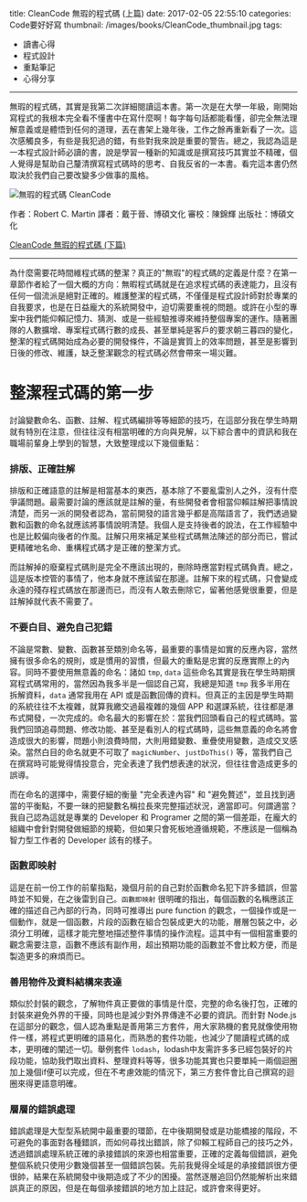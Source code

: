 title: CleanCode 無瑕的程式碼 (上篇)
date: 2017-02-05 22:55:10
categories: Code要好好寫
thumbnail: /images/books/CleanCode_thumbnail.jpg
tags:
- 讀書心得
- 程式設計
- 重點筆記
- 心得分享
---

無瑕的程式碼，其實是我第二次詳細閱讀這本書。第一次是在大學一年級，剛開始寫程式的我根本完全看不懂書中在寫什麼啊！每字每句話都能看懂，卻完全無法理解意義或是體悟到任何的道理，丟在書架上幾年後，工作之餘再重新看了一次。這次感觸良多，有些是我犯過的錯，有些對我來說是重要的警告。總之，我認為這是一本程式設計師必讀的書，說是學習一種新的知識或是撰寫技巧其實並不精確，個人覺得是幫助自己釐清撰寫程式碼時的思考、自我反省的一本書。看完這本書仍然取決於我們自己要改變多少做事的風格。

![無瑕的程式碼 CleanCode](/images/books/CleanCode.jpg)

作者：Robert C. Martin
譯者：戴于晉、博碩文化
審校：陳錦輝
出版社：博碩文化

[CleanCode 無瑕的程式碼 (下篇)](/2017/02/05/20170205_BOOKS_CleanCode1-2/)

*****

為什麼需要花時間維程式碼的整潔？真正的"無瑕"的程式碼的定義是什麼？在第一章節作者給了一個大概的方向：無暇程式碼就是在追求程式碼的表達能力，且沒有任何一個流派是絕對正確的。維護整潔的程式碼，不僅僅是程式設計師對於專業的自我要求，也是在日益龐大的系統開發中，迫切需要重視的問題。或許在小型的專案中我們能仰賴記憶力、猜測、或是一些經驗推導來維持整個專案的運作。隨著團隊的人數擴增、專案程式碼行數的成長、甚至單純是客戶的要求朝三暮四的變化，整潔的程式碼開始成為必要的開發條件，不論是實質上的效率問題，甚至是影響到日後的修改、維護，缺乏整潔觀念的程式碼必然會帶來一場災難。

# 整潔程式碼的第一步

討論變數命名、函數、註解、程式碼編排等等細節的技巧，在這部分我在學生時期就有特別在注意，但往往沒有相當明確的方向與見解，以下綜合書中的資訊和我在職場前輩身上學到的智慧，大致整理成以下幾個重點：

<!--more-->

### 排版、正確註解

排版和正確語意的註解是相當基本的東西，基本除了不要亂雷別人之外，沒有什麼爭議問題。最需要討論的應該就是註解的量，有些開發者會相當仰賴註解把事情說清楚，而另一派的開發者認為，當前開發的語言幾乎都是高階語言了，我們透過變數和函數的命名就應該將事情說明清楚。我個人是支持後者的說法，在工作經驗中也是比較偏向後者的作風。註解只用來補足某些程式碼無法陳述的部分而已，嘗試更精確地名命、重構程式碼才是正確的整潔方式。

而註解掉的廢棄程式碼則是完全不應該出現的，刪除時應當對程式碼負責。總之，這是版本控管的事情了，他本身就不應該留在那邊。註解下來的程式碼，只會變成永遠的殘存程式碼放在那邊而已，而沒有人敢去刪除它，留著他感覺很重要，但是註解掉就代表不需要了。

### 不要白目、避免自己犯錯

不論是常數、變數、函數甚至類別命名等，最重要的事情是如實的反應內容，當然擁有很多命名的規則，或是慣用的習慣，但最大的重點是忠實的反應實際上的內容。同時不要使用無意義的命名：諸如 `tmp`, `data` 這些命名其實是我在學生時期撰寫程式碼常用的，當然因為我多半是一個認自己寫，我總是知道 `tmp` 我多半用在拆解資料，`data` 通常我用在 API 或是函數回傳的資料。但真正的主因是學生時期的系統往往不太複雜，就算我繳交過最複雜的幾個 APP 和選課系統，往往都是瀑布式開發，一次完成的。命名最大的影響在於：當我們回頭看自己的程式碼時。當我們回頭追尋問題、修改功能、甚至是看別人的程式碼時，這些無意義的命名將會造成很大的影響，問題小則浪費時間，大則用錯變數、重疊使用變數，造成交叉感染。當然白目的命名就更不可取了 `magicNumber`、`justDoThis()` 等，當我們自己在撰寫時可能覺得情投意合，完全表達了我們想表達的狀況，但往往會造成更多的誤導。

而在命名的選擇中，需要仔細的衡量 "完全表達內容" 和 "避免贅述"，並且找到適當的平衡點，不要一昧的把變數名稱拉長來完整描述狀況，適當即可。何謂適當？我自己認為這就是專業的 Developer 和 Programer 之間的第一個差距，在龐大的組織中會針對開發做細節的規範，但如果只會死板地遵循規範，不應該是一個稱為智力型工作者的 Developer 該有的樣子。

### 函數即映射

這是在前一份工作的前輩指點，幾個月前的自己對於函數命名犯下許多錯誤，但當時並不知覺，在之後雷到自己。`函數即映射` 很明確的指出，每個函數的名稱應該正確的描述自己內部的行為，同時可推導出 pure function 的觀念，一個操作或是一個動作，就是一個函數，片段的函數在組合包裝成更大的功能，層層包裝之中，必須分工明確，這樣才能完整地描述整件事情的操作流程。這其中有一個相當重要的觀念需要注意，函數不應該有副作用，超出預期功能的函數並不會比較方便，而是製造更多的麻煩而已。

### 善用物件及資料結構來表達

類似於封裝的觀念，了解物件真正要做的事情是什麼，完整的命名後打包，正確的封裝來避免外界的干擾，同時也是減少對外界傳達不必要的資訊。而針對 Node.js 在這部分的觀念，個人認為重點是善用第三方套件，用大家熟機的套見就像使用物件一樣，將程式更明確的語易化，而熟悉的套件功能，也減少了閱讀程式碼的成本，更明確的闡述一切。舉例套件 `lodash`，lodash中友需許多多已經包裝好的片段功能，協助我們取出資料、整理資料等等，很多功能其實也只要單純一兩個迴圈加上幾個if便可以完成，但在不考慮效能的情況下，第三方套件會比自己撰寫的迴圈來得更語意明確。

### 層層的錯誤處理

錯誤處理是大型型系統開中最重要的環節，在中後期開發或是功能橋接的階段，不可避免的事面對各種錯誤，而如何尋找出錯誤，除了仰賴工程師自己的技巧之外，透過錯誤處理系統正確的承接錯誤的來源也相當重要，正確的定義每個錯誤，避免整個系統只使用少數幾個甚至一個錯誤包裝。先前我覺得全域是的承接錯誤很方便很帥，結果在系統開發中後期造成了不少的困擾。當然逐層追回仍然能解析出來錯誤真正的原因，但是在每個承接錯誤的地方加上註記，或許會來得更好。
